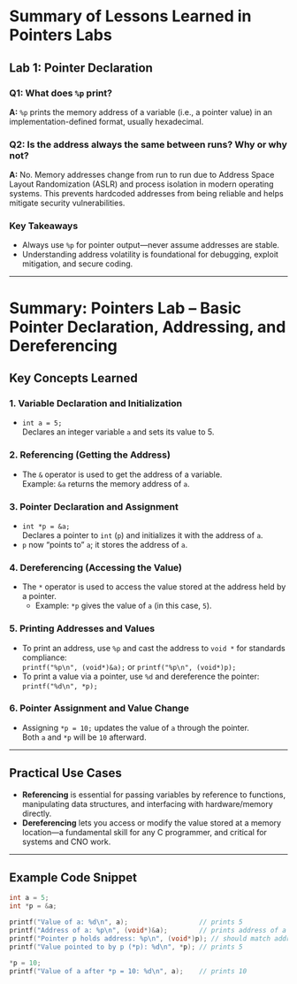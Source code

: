 # Summary of Lessons Learned in Pointers Labs

## Lab 1: Pointer Declaration


### Q1: What does `%p` print?

**A:**  `%p` prints the memory address of a variable (i.e., a pointer value) in an implementation-defined format, usually hexadecimal.



### Q2: Is the address always the same between runs? Why or why not?

**A:**  No. Memory addresses change from run to run due to Address Space Layout Randomization (ASLR) and process isolation in modern operating systems. This prevents hardcoded addresses from being reliable and helps mitigate security vulnerabilities.


### Key Takeaways

- Always use `%p` for pointer output—never assume addresses are stable.
- Understanding address volatility is foundational for debugging, exploit mitigation, and secure coding.

---

# Summary: Pointers Lab – Basic Pointer Declaration, Addressing, and Dereferencing

## Key Concepts Learned

### 1. Variable Declaration and Initialization
- `int a = 5;`  
  Declares an integer variable `a` and sets its value to 5.

### 2. Referencing (Getting the Address)
- The `&` operator is used to get the address of a variable.  
  Example: `&a` returns the memory address of `a`.

### 3. Pointer Declaration and Assignment
- `int *p = &a;`  
  Declares a pointer to `int` (`p`) and initializes it with the address of `a`.
- `p` now “points to” `a`; it stores the address of `a`.

### 4. Dereferencing (Accessing the Value)
- The `*` operator is used to access the value stored at the address held by a pointer.
  - Example: `*p` gives the value of `a` (in this case, `5`).

### 5. Printing Addresses and Values
- To print an address, use `%p` and cast the address to `void *` for standards compliance:  
  `printf("%p\n", (void*)&a);` or `printf("%p\n", (void*)p);`
- To print a value via a pointer, use `%d` and dereference the pointer:  
  `printf("%d\n", *p);`

### 6. Pointer Assignment and Value Change
- Assigning `*p = 10;` updates the value of `a` through the pointer.  
  Both `a` and `*p` will be `10` afterward.

---

## Practical Use Cases

- **Referencing** is essential for passing variables by reference to functions, manipulating data structures, and interfacing with hardware/memory directly.
- **Dereferencing** lets you access or modify the value stored at a memory location—a fundamental skill for any C programmer, and critical for systems and CNO work.

---

## Example Code Snippet

```c
int a = 5;
int *p = &a;

printf("Value of a: %d\n", a);                  // prints 5
printf("Address of a: %p\n", (void*)&a);        // prints address of a
printf("Pointer p holds address: %p\n", (void*)p); // should match address of a
printf("Value pointed to by p (*p): %d\n", *p); // prints 5

*p = 10;
printf("Value of a after *p = 10: %d\n", a);    // prints 10
```